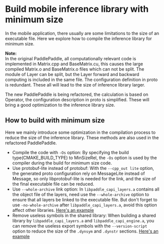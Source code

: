 # Build mobile inference library with minimum size

In the mobile application, there usually are some limitations to the size of an executable file.
Here we explore how to compile the inference library for minimum size.

**Note:**  
In the original PaddlePaddle, all computationally relevant code is implemented in Matrix.cpp and BaseMatrix.cu, 
this causes the large compiled Matrix.o and BaseMatrix.o files which can not be split.
The module of Layer can be split, but the Layer forward and backward computing is included in the same file.
The configuration definition in proto is redundant. These all will lead to the size of inference library larger.

The new PaddlePaddle is being refactored, the calculation is based on Operator, the configuration description in proto is simplified.
These will bring a good optimization to the inference library size.

## How to build with minimum size
Here we mainly introduce some optimization in the compilation process to reduce the size of the inference library. These methods are also used in the refactored PaddlePaddle.

- Compile the code with `-Os` option: By specifying the build type(CMAKE_BUILD_TYPE) to MinSizeRel, the `-Os` option is used by the compiler during the build for minimum size code.
- Use protobuf-lite instead of protobuf: With the `--cpp_out lite` option, the generated proto configuration rely on MessageLite instead of Message,
so only libprotobuf-lite is needed for the link, and the size of the final executable file can be reduced.
- Use `--whole-archive` link option: In `libpaddle_capi_layers.a` contains all the object file of the layers, need use the `--whole-archive` option to ensure that all layers be linked to the executable file.
But don't forget to use `-no-whole-archive` after `libpaddle_capi_layers.a`, avoid this option affect other libraries.
[Here's an example](https://github.com/PaddlePaddle/Mobile/blob/develop/benchmark/tool/C/CMakeLists.txt#L41)
- Remove useless symbols in the shared library: When building a shared library by `libpaddle_capi_layers.a` and `libpaddle_capi_engine.a`,
you can remove the useless export symbols with the `--version-script` option to reduce the size of the `.dynsym` and `.dynstr` sections.
[Here's an example](https://github.com/PaddlePaddle/Paddle/blob/develop/paddle/capi/CMakeLists.txt#L61)

